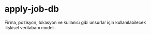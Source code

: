 # apply-job-db
Firma, pozisyon, lokasyon ve kullanıcı gibi unsurlar için kullanılabilecek ilişkisel veritabanı modeli. 
